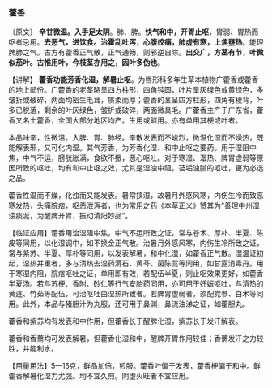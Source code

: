 ### 藿香

〔原文〕 **辛甘微温。入手足太阴**。肺、脾。**快气和中，开胃止呕**，胃弱、胃热而呕者忌用。**去恶气，进饮食。治霍乱吐泻，心腹绞痛，肺虚有寒，上焦壅热**。能理脾肺之气。古方有藿香正气散，正气通畅，则邪逆自除。**出交广，方茎有节，叶微似茄叶。古惟用叶，今枝茎亦用之，因叶多伪也**。

【讲解】 **藿香功能芳香化湿，解暑止呕**。为唇形科多年生草本植物广藿香或藿香的地上部份。广藿香的老茎略呈四方柱形，四角钝圆，叶片呈灰绿色或黄绿色，多皱折或破碎，两面均密生毛茸，质柔而厚；藿香的茎呈四方柱形，四角有棱背，叶多已脱落，剩余的叶灰绿色，皱折或破碎，两面微具毛。广藿香主产于广东省，藿香又名土藿香，全国大部分地区均产。生用或鲜用。亦有单用其梗或叶者。

本品味辛，性微温。入脾、胃、肺经。辛散发表而不峻烈，微温化湿而不燥热，既能解表邪，又可化内湿。其气芳香，为芳香化湿、和中止呕之要药。用于湿阻中焦，中气不运，膀胱胀满，食欲不振，恶心呕吐。对于寒湿、湿热、脾胃虚弱等原因所致的呕吐，均有和中止呕之效，尤其是湿浊中阻，苔垢浊腻的呕吐，更为必选之品。

藿香性温而不燥，化浊而又能发表。暑常挟湿，故暑月外感风寒，内伤生冷而致恶寒发热，头痛脘痞，呕恶泄泻者，也为常用之药《本草正义》赞其为“善理中州湿浊痰涎，为醒脾开胃，振动清阳妙品”。

【临证应用】藿香用治湿阻中焦，中气不运所致之证，常与苍术、厚朴、半夏、陈皮等同用，以化湿调中，如不换金正气散。治暑月外感风寒，内伤生冷所致之证，常与紫苏、半夏、厚朴等同用，以发表解暑，和中化湿，如藿香正气散。湿温证初起，湿热并重者，多与清热去湿药滑石、黄芩、茵陈蒿等同用，如甘露消毒丹。用于寒湿内阻，脘痞呕吐之证，单用即有效，若配伍半夏，则止呕效果更好，如藿香半夏汤。若与苏梗、香附、砂仁等行气安胎药同用，亦可用于妊娠呕吐，与清热的黄连、竹茹等配伍，可治呕吐由湿热所致者。若脾胃虚弱者，须配党参、白术等同用。此外，本品与猪胆汁为丸服，还可用于鼻渊，鼻流浊涕之证，如藿胆丸。

藿香和紫苏均有发表和中作用，但藿香长于醒脾化湿，紫苏长于发汗解表。

藿香和香薷均可发表解暑，但藿香化湿和中，醒脾开胃作用较佳；香薷发汗之力较胜，并能利水。

【用量用法】5—15克，鲜品加倍，煎服。藿香叶偏于发表，藿香梗偏于和中。鲜藿香解暑化湿力尤强。均不宜久煎。阴虚火旺者不宜应用。
